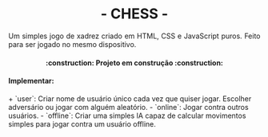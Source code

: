 <h1 align="center">- CHESS -</h1>
<p align="justify">Um simples jogo de xadrez criado em HTML, CSS e JavaScript puros. Feito para ser jogado no mesmo dispositivo.</p>

<h4 align="center">:construction: Projeto em construção :construction:</h4>

<h4 align="left">Implementar:</h4>
+ `user`: Criar nome de usuário único cada vez que quiser jogar. Escolher adversário ou jogar com alguém aleatório.
- `online`: Jogar contra outros usuários.
- `offline`: Criar uma simples IA capaz de calcular movimentos simples para jogar contra um usuário offline.